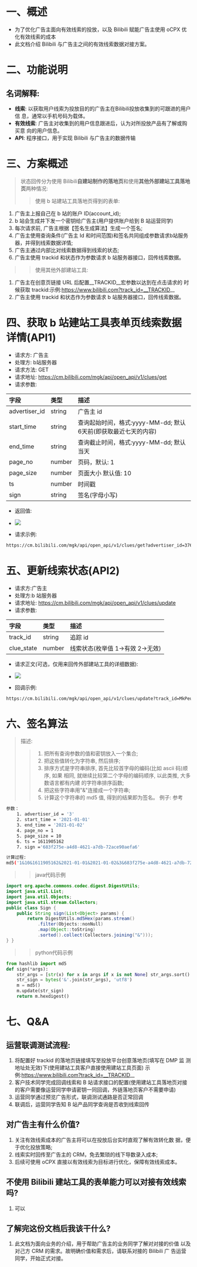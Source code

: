 # 一、概述

- 为了优化广告主面向有效线索的投放，以及 Bilibili 赋能广告主使用 oCPX 优化有效线索的成本 
-  此文档介绍 Bilibili 与广告主之间的有效线索数据对接方案。


# 二、功能说明

## 名词解释:
- **线索**: 以获取用户线索为投放目的的广告主在Bilibili投放收集到的可跟进的用户信 息，通常以手机号码为载体。
- **有效线索**: 广告主对收集到的用户信息跟进后，认为对所投放产品有了解或购买意 向的用户信息。
- **API**: 程序接口，用于实现 Bilibili 与广告主的数据传输

# 三、方案概述

> 状态回传分为使用 Bilibili**自建站制作的落地页**和使用**其他外部建站工具落地页**两种情况:
>> 使用 b 站建站工具落地页得到的表单:
1. 广告主上报自己在 b 站的账户 ID(account_id);
2. b 站会生成并下发一个密钥给广告主(用户提供账户给到 B 站运营同学)
3. 每次请求前, 广告主根据【签名生成算法】生成一个签名;
4. 广告主使用查询条件(广告主 Id 和时间范围)和签名共同组成参数请求b站服务器，并得到线索数据详情;
5. 广告主通过内部比对线索数据得到线索的状态;
6. 广告主使用 trackid 和状态作为参数请求 b 站服务器接口，回传线索数据。
>> 使用其他外部建站工具:
1. 广告主在创意页链接 URL 后配置__TRACKID__宏参数以达到在点击请求的
时候获取 trackid:示例:https://www.bilibili.com?track_id=__TRACKID__
2. 广告主使用 trackid 和状态作为参数请求 b 站服务器接口，回传线索数据。


# 四、获取 b 站建站工具表单页线索数据详情(API1)
- 请求方: 广告主
- 处理方: b站服务器
- 请求方法: GET
- 请求地址: https://cm.bilibili.com/mgk/api/open_api/v1/clues/get
- 请求参数:

|字段|类型|描述|
|:-|:-|:-|
|advertiser_id|string|广告主 id|
|start_time|string|查询起始时间，格式:yyyy-MM-dd; 默认6天前(即获取最近七天的内容)|
|end_time|string|查询截止时间，格式:yyyy-MM-dd; 默认当天|
|page_no|number|页码，默认: 1|
|page_size|number|页面大小 默认值: 10|
|ts|number|时间戳|
|sign|string|签名(字母小写)|

- 返回值:
- ![](adimg4.png)

- 请求示例:
```sh
https://cm.bilibili.com/mgk/api/open_api/v1/clues/get?advertiser_id=376629 &ts=1608709393&page_no=1&page_size=10&start_time=2020-12- 23&end_time=2020-12-23&sign=b222929c7576e92ce641d2c5a7023d34
```

# 五、更新线索状态(API2)

- 请求方:广告主
- 处理方:b 站服务器
- 请求地址: https://cm.bilibili.com/mgk/api/open_api/v1/clues/update
- 请求参数:

|字段|类型|描述|
|:-|:-|:-|
|track_id|string|追踪 id|
|clue_state|number|线索状态(枚举值 1->有效 2->无效)|

- 请求正文(可选，仅用来回传外部建站工具的详细数据):
- ![](adimg5.png)

- 回调示例:
```sh
https://cm.bilibili.com/mgk/api/open_api/v1/clues/update?track_id=MkPeuXp 4Hst6S74klNNwiC9moFW23Im4C45yglMsHep8rpZcuqoPVGjNRaTRjyg1eypWOCg 7NkBixUNYTpWD6KOYN_eKhqGffEKS5nkcg_aNa0gLHW4_ZUFxgM0aIVXgx3OdkFr APRcmL5M4bTkFw-9GUvYQxbgOVUth-wD9PQFEV- c_G8pSk2f4PrX8LuwPtrAe7B_M57tnXX1Vu_TUg%3D%3D_01&clue_state=1
```

# 六、签名算法
> 描述:
>> 1. 把所有查询参数的值和密钥放入一个集合;
>> 2. 把这些值转化为字符串, 然后排序;
>> 3. 排序方式是字符串排序, 首先比较首字母的编码(比如 ascii 码)顺序, 如果
相同, 就继续比较第二个字母的编码顺序, 以此类推, 大多数语言都有内建
的字符串排序函数;
>> 4. 把这些字符串用"&"连接成一个字符串;
>> 5. 计算这个字符串的 md5 值, 得到的结果即为签名。
> 例子:
>> 参考
```sh
参数：
	1. advertiser_id = '3'
	2. start_time = '2021-01-01'
	3. end_time = '2021-01-02'
	4. page_no = 1
	5. page_size = 10
	6. ts = 1611905162
	7. sign ='683f275e-a4d8-4621-a7db-72ace90aefa6'

计算过程:
md5('1&10&1611905162&2021-01-01&2021-01-02&3&683f275e-a4d8-4621-a7db-72ace90aefa6') = '26dd3f53a34cdef288d6152f9d72ef16'
```
>> java代码示例
```java
import org.apache.commons.codec.digest.DigestUtils;
import java.util.List;
import java.util.Objects;
import java.util.stream.Collectors;
public class Sign {
	public String sign(List<Object> params) {
		return DigestUtils.md5Hex(params.stream()
			.filter(Objects::nonNull)
			.map(Object::toString)
			.sorted().collect(Collectors.joining("&")));
} }
```
>> python代码示例
````python
from hashlib import md5
def sign(*args):
	str_args = [str(x) for x in args if x is not None] str_args.sort()
	str_sign = bytes('&'.join(str_args), 'utf8')
	m = md5()
	m.update(str_sign)
	return m.hexdigest()
````

# 七、Q&A

## 运营联调测试流程:
1. 将配置好 trackid 的落地页链接填写至投放平台创意落地页(填写在 DMP 监 测地址处无效)下(使用建站工具客户直接使用建站工具页面) 示例:https://www.bilibili.com?track_id=__TRACKID__
2. 客户技术同学完成回调线索和 B 站请求接口的配置(使用建站工具落地页对接 的客户需要像运营同学申请密钥一同回调，外链落地页客户不需要申请)
3. 运营同学通过预览广告形式，联调测试通路是否正常回调
4. 联调后，运营同学告知 B 站产品同学查询是否收到线索回传

## 对广告主有什么价值?
1. 关注有效线索成本的广告主将可以在投放后台实时直观了解有效转化数
据，便于优化投放策略;
2. 线索实时回传至广告主的 CRM，免去繁琐的线下导数录入成本;
3. 后续可使用 oCPX 直接以有效线索为目标进行优化，保障有效线索成本。

## 不使用 Bilibili 建站工具的表单能力可以对接有效线索吗?
1. 可以

## 了解完这份文档后我该干什么?
1. 此文档为面向业务的介绍，用于帮助广告主的业务同学了解对对接的价值
以及对己方 CRM 的需求。故明确价值和需求后，请联系对接的 Bilibili 广 告运营同学，开始正式对接。